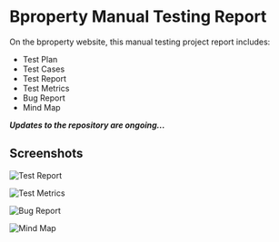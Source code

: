 # Bproperty Manual Testing Report

On the bproperty website, this manual testing project report includes:
- Test Plan
- Test Cases
- Test Report
- Test Metrics
- Bug Report
- Mind Map

***Updates to the repository are ongoing...***


## Screenshots

![Test Report](https://github.com/SaidulHaq/bproperty_ManualTestingReport/blob/main/Test%20Report.jpg)

![Test Metrics](https://github.com/SaidulHaq/bproperty_ManualTestingReport/blob/main/Test%20Mrtrics.jpg)

![Bug Report](https://github.com/SaidulHaq/bproperty_ManualTestingReport/blob/main/Bug%20Report.jpg)

![Mind Map](https://via.placeholder.com/468x300?text=App+Screenshot+Here)

